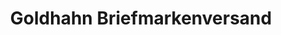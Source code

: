 ---
title: "Goldhahn Briefmarkenversand"
url: /muehlheim-am-main/goldhahn-briefmarkenversand/
shop: Sammler
---